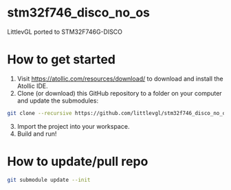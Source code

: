# stm32f746_disco_no_os
LittlevGL ported to STM32F746G-DISCO

# How to get started
1. Visit https://atollic.com/resources/download/ to download and install the Atollic IDE.
2. Clone (or download) this GitHub repository to a folder on your computer and update the submodules:

```sh
git clone --recursive https://github.com/littlevgl/stm32f746_disco_no_os_atollic.git
```

3. Import the project into your workspace.
4. Build and run!

# How to update/pull repo

```sh
git submodule update --init
```
